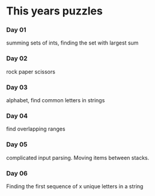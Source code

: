 # This years puzzles

### Day 01
summing sets of ints, finding the set with largest sum

### Day 02
rock paper scissors

### Day 03
alphabet, find common letters in strings

### Day 04
find overlapping ranges

### Day 05
complicated input parsing. Moving items between stacks.

### Day 06
Finding the first sequence of x unique letters in a string